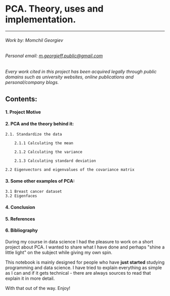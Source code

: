 # PCA. Theory, uses and implementation.

***

###### Work by: Momchil Georgiev

###### Personal email: m.georgieff.public@gmail.com

###### *Every work cited in this project has been acquired legally through public domains such as university websites, online publications and personal/company blogs.*

## Contents:

#### 1. Project Motive
#### 2. PCA and the theory behind it:

    2.1. Standardize the data

        2.1.1 Calculating the mean

        2.1.2 Calculating the variance

        2.1.3 Calculating standard deviation 

    2.2 Eigenvectors and eigenvalues of the covariance matrix

    
#### 3. Some other examples of PCA:

    3.1 Breast cancer dataset
    3.2 Eigenfaces

#### 4. Conclusion
    
#### 5. References

#### 6. Bibliography
 
 During my course in data science I had the pleasure to work on a short project about PCA. I wanted to share what I have done and perhaps "shine a little light" on the subject while giving my own spin. 

This notebook is mainly designed for people who have **just started** studying programming and data science. I have tried to explain everything as simple as I can and if it gets technical - there are always sources to read that explain it in more detail.

With that out of the way. Enjoy!
